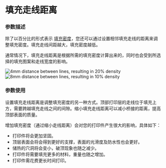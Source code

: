 填充走线距离
====
### **参数描述**
除了以百分比的形式表示 [填充密度](infill_sparse_density.md)，您还可以通过设置相邻填充走线的距离来调整填充密度。填充走线间距越大，填充密度越低。

通常情况下，填充走线距离是根据所需的填充密度计算出来的，同时也会受到所选择的填充图案和走线宽度的影响。

![4mm distance between lines, resulting in 20% density](../images/infill_sparse_density_high.png)
![8mm distance between lines, resulting in 10% density](../images/infill_sparse_density_low.png)

### **参数使用**
设置填充走线距离是调整填充密度的另一种方式。顶部打印层的走线位于填充上方，需要跨越填充走线之间的间隙。缩小填充走线距离可以减小桥接的距离，提高顶部表面的质量。

增加填充密度（通过缩小走线距离）会对您的打印件产生很大的影响，具体如下：
* 打印件将会更加坚固。
* 顶层表面会将会得到更好的支撑，表面的光滑度及防水性也会更好。
* 储热的穴洞将会变小，破顶现象也随之减少。
* 打印件将需要填充更多的材料，重量也随之增加。
* 打印件需花费更长时间打印。
